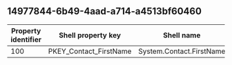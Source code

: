 ## 14977844-6b49-4aad-a714-a4513bf60460

Property identifier | Shell property key | Shell name | Alias
--- | --- | --- | ---
100 | PKEY_Contact_FirstName | System.Contact.FirstName | 

